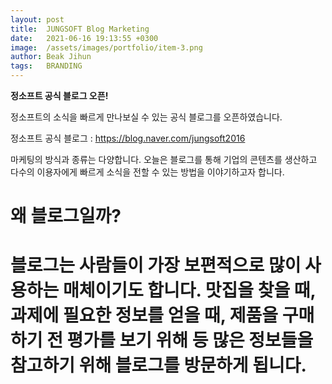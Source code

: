 ```yaml
---
layout: post
title:  JUNGSOFT Blog Marketing
date:   2021-06-16 19:13:55 +0300
image:  /assets/images/portfolio/item-3.png
author: Beak Jihun
tags:   BRANDING
---
```


**정소프트 공식 블로그 오픈!**

정소프트의 소식을 빠르게 만나보실 수 있는 공식 블로그를 오픈하였습니다.  

정소프트 공식 블로그 : https://blog.naver.com/jungsoft2016  

마케팅의 방식과 종류는 다양합니다. 오늘은 블로그를 통해 기업의 콘텐츠를 생산하고 다수의 이용자에게 빠르게 소식을 전할 수 있는 방법을 이야기하고자 합니다.

<h1>왜 블로그일까?<h1>
블로그는 사람들이 가장 보편적으로 많이 사용하는 매체이기도 합니다.  
맛집을 찾을 때, 과제에 필요한 정보를 얻을 때, 제품을 구매하기 전 평가를 보기 위해 등 많은 정보들을 참고하기 위해 블로그를 방문하게 됩니다.

